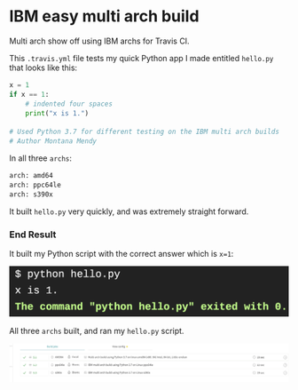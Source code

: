 # IBM easy multi arch build

Multi arch show off using IBM archs for Travis CI.

This `.travis.yml` file tests my quick Python app I made entitled `hello.py` that looks like this: 

```python
x = 1
if x == 1:
    # indented four spaces
    print("x is 1.")
    
# Used Python 3.7 for different testing on the IBM multi arch builds
# Author Montana Mendy
```

In all three `archs`: 

```bash
arch: amd64
arch: ppc64le
arch: s390x
```

It built `hello.py` very quickly, and was extremely straight forward. 

### End Result 

It built my Python script with the correct answer which is `x=1`:

![Python](python.png) 

All three `archs` built, and ran my `hello.py` script. 

![Builds](builds.png)
